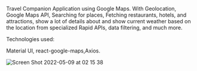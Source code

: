 Travel Companion Application using Google Maps. With Geolocation, Google Maps API, Searching for places, Fetching restaurants, hotels, and attractions, show a lot of details about and show current weather based on the location from specialized Rapid APIs, data filtering, and much more.

Technologies used:

Material UI, react-google-maps,Axios.


![Screen Shot 2022-05-09 at 02 15 38](https://user-images.githubusercontent.com/17669366/167319847-740b1ce7-c1d2-417e-8ebe-aa3dabc4b706.png)
